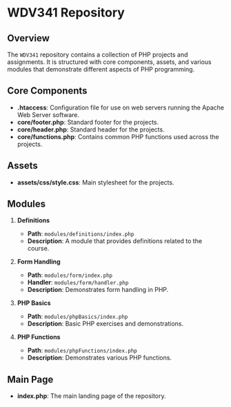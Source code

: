 # WDV341 Repository

## Overview
The `WDV341` repository contains a collection of PHP projects and assignments. It is structured with core components, assets, and various modules that demonstrate different aspects of PHP programming.

## Core Components
- **.htaccess**: Configuration file for use on web servers running the Apache Web Server software.
- **core/footer.php**: Standard footer for the projects.
- **core/header.php**: Standard header for the projects.
- **core/functions.php**: Contains common PHP functions used across the projects.

## Assets
- **assets/css/style.css**: Main stylesheet for the projects.

## Modules
1. **Definitions**
   - **Path**: `modules/definitions/index.php`
   - **Description**: A module that provides definitions related to the course.

2. **Form Handling**
   - **Path**: `modules/form/index.php`
   - **Handler**: `modules/form/handler.php`
   - **Description**: Demonstrates form handling in PHP.

3. **PHP Basics**
   - **Path**: `modules/phpBasics/index.php`
   - **Description**: Basic PHP exercises and demonstrations.

4. **PHP Functions**
   - **Path**: `modules/phpFunctions/index.php`
   - **Description**: Demonstrates various PHP functions.

## Main Page
- **index.php**: The main landing page of the repository.

